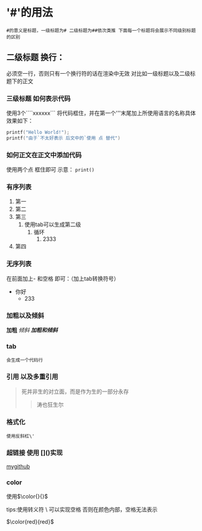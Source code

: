  # '#'的用法
    #的意义是标题，一级标题为# 二级标题为##依次类推 下面每一个标题将会展示不同级别标题的区别 

## 二级标题 换行：

 必须空一行，否则只有一个换行符的话在渲染中无效 对比如一级标题以及二级标题下的正文

### 三级标题 如何表示代码

  使用3个````xxxxxx```    将代码框住，并在第一个'''末尾加上所使用语言的名称具体效果如下：

```c++
printf("Hello World!");
printf("由于`不太好表示 后文中的`使用 点 替代")
```

### 如何正文在正文中添加代码

使用两个点 框住即可 示意：    `print()`

### 有序列表

1. 第一
2. 第二
3. 第三 
      1. 使用tab可以生成第二级
         1. 循环
            1. 2333
4. 第四

### 无序列表

在前面加上- 和空格 即可：（加上tab转换符号）
- 你好
  - 233  


### 加粗以及倾斜


**加粗**
*倾斜*
***加粗和倾斜***

### tab

    会生成一个代码行

### 引用 以及多重引用

> 死并非生的对立面，而是作为生的一部分永存
>>涛也狂生尔

### 格式化

    使用反斜杠\'

### 超链接 使用 \[]()实现

  [mygithub](https://github.com/Vi01etttt/Markdown-Grammar-Sample-)

### color

  使用\$\color{}{}$

  tips:使用转义符 \ 可以实现空格 否则在颜色内部，空格无法表示
  
   $\color{red}{red}$
